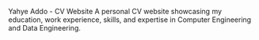 Yahye Addo - CV Website
A personal CV website showcasing my education, work experience, skills, and expertise in Computer Engineering and Data Engineering.
